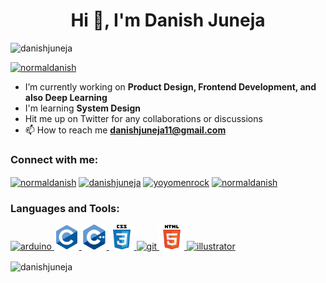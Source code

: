 <h1 align="center">Hi 👋, I'm Danish Juneja</h1>
<p align="left"> <img src="https://komarev.com/ghpvc/?username=danishjuneja&label=Profile%20views&color=0e75b6&style=flat" alt="danishjuneja" /> </p>

<p align="left"> <a href="https://twitter.com/normaldanish" target="blank"><img src="https://img.shields.io/twitter/follow/normaldanish?logo=twitter&style=for-the-badge" alt="normaldanish" /></a> </p>

- I’m currently working on <b>Product Design, Frontend Development, and also Deep Learning</b>
- I'm learning <b>System Design</b> 
- Hit me up on Twitter for any collaborations or discussions
- 📫 How to reach me <b>danishjuneja11@gmail.com</b>

<h3 align="left">Connect with me:</h3>
<p align="left">
<a href="https://twitter.com/normaldanish" target="blank"><img align="center" src="https://raw.githubusercontent.com/rahuldkjain/github-profile-readme-generator/master/src/images/icons/Social/twitter.svg" alt="normaldanish" height="30" width="40" /></a>
<a href="https://linkedin.com/in/danishjuneja" target="blank"><img align="center" src="https://raw.githubusercontent.com/rahuldkjain/github-profile-readme-generator/master/src/images/icons/Social/linked-in-alt.svg" alt="danishjuneja" height="30" width="40" /></a>
<a href="https://fb.com/yoyomenrock" target="blank"><img align="center" src="https://raw.githubusercontent.com/rahuldkjain/github-profile-readme-generator/master/src/images/icons/Social/facebook.svg" alt="yoyomenrock" height="30" width="40" /></a>
<a href="https://instagram.com/normaldanish" target="blank"><img align="center" src="https://raw.githubusercontent.com/rahuldkjain/github-profile-readme-generator/master/src/images/icons/Social/instagram.svg" alt="normaldanish" height="30" width="40" /></a>
</p>

<h3 align="left">Languages and Tools:</h3>
<p align="left"> <a href="https://www.arduino.cc/" target="_blank"> <img src="https://cdn.worldvectorlogo.com/logos/arduino-1.svg" alt="arduino" width="40" height="40"/> </a>  <a href="https://www.cprogramming.com/" target="_blank"> <img src="https://raw.githubusercontent.com/devicons/devicon/master/icons/c/c-original.svg" alt="c" width="40" height="40"/> </a> <a href="https://www.w3schools.com/cpp/" target="_blank"> <img src="https://raw.githubusercontent.com/devicons/devicon/master/icons/cplusplus/cplusplus-original.svg" alt="cplusplus" width="40" height="40"/> </a> <a href="https://www.w3schools.com/css/" target="_blank"> <img src="https://raw.githubusercontent.com/devicons/devicon/master/icons/css3/css3-original-wordmark.svg" alt="css3" width="40" height="40"/> </a> <a href="https://git-scm.com/" target="_blank"> <img src="https://www.vectorlogo.zone/logos/git-scm/git-scm-icon.svg" alt="git" width="40" height="40"/> </a> <a href="https://www.w3.org/html/" target="_blank"> <img src="https://raw.githubusercontent.com/devicons/devicon/master/icons/html5/html5-original-wordmark.svg" alt="html5" width="40" height="40"/> </a> <a href="https://www.adobe.com/in/products/illustrator.html" target="_blank"> <img src="https://www.vectorlogo.zone/logos/adobe_illustrator/adobe_illustrator-icon.svg" alt="illustrator" width="40" height="40"/> </a> 

<p><img align="center" src="https://github-readme-stats.vercel.app/api/top-langs?username=danishjuneja&show_icons=true&locale=en&layout=compact" alt="danishjuneja" /></p>
